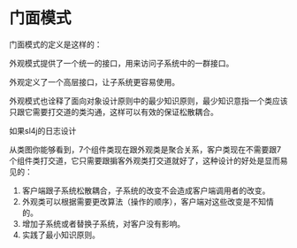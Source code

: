 # 门面模式


门面模式的定义是这样的：

外观模式提供了一个统一的接口，用来访问子系统中的一群接口。

外观定义了一个高层接口，让子系统更容易使用。

外观模式也诠释了面向对象设计原则中的最少知识原则，最少知识意指一个类应该只跟它需要打交道的类沟通，这样可以有效的保证松散耦合。

如果sl4j的日志设计

从类图你能够看到，7个组件类现在跟外观类是聚合关系，客户类现在不需要跟7个组件类打交道，它只需要跟掮客外观类打交道就好了，这种设计的好处是显而易见的：

1. 客户端跟子系统松散耦合，子系统的改变不会造成客户端调用者的改变。
2. 外观类可以根据需要更改算法（操作的顺序），客户端对这些改变是不知情的。
3. 增加子系统或者替换子系统，对客户没有影响。
4. 实践了最小知识原则。

